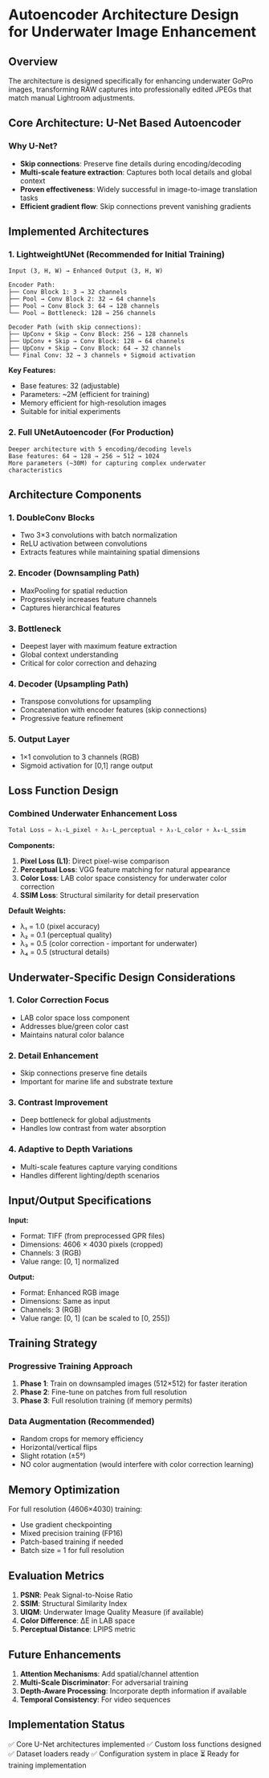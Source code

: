 # Autoencoder Architecture Design for Underwater Image Enhancement

## Overview
The architecture is designed specifically for enhancing underwater GoPro images, transforming RAW captures into professionally edited JPEGs that match manual Lightroom adjustments.

## Core Architecture: U-Net Based Autoencoder

### Why U-Net?
- **Skip connections**: Preserve fine details during encoding/decoding
- **Multi-scale feature extraction**: Captures both local details and global context
- **Proven effectiveness**: Widely successful in image-to-image translation tasks
- **Efficient gradient flow**: Skip connections prevent vanishing gradients

## Implemented Architectures

### 1. LightweightUNet (Recommended for Initial Training)
```
Input (3, H, W) → Enhanced Output (3, H, W)

Encoder Path:
├── Conv Block 1: 3 → 32 channels
├── Pool → Conv Block 2: 32 → 64 channels  
├── Pool → Conv Block 3: 64 → 128 channels
└── Pool → Bottleneck: 128 → 256 channels

Decoder Path (with skip connections):
├── UpConv + Skip → Conv Block: 256 → 128 channels
├── UpConv + Skip → Conv Block: 128 → 64 channels
├── UpConv + Skip → Conv Block: 64 → 32 channels
└── Final Conv: 32 → 3 channels + Sigmoid activation
```

**Key Features:**
- Base features: 32 (adjustable)
- Parameters: ~2M (efficient for training)
- Memory efficient for high-resolution images
- Suitable for initial experiments

### 2. Full UNetAutoencoder (For Production)
```
Deeper architecture with 5 encoding/decoding levels
Base features: 64 → 128 → 256 → 512 → 1024
More parameters (~30M) for capturing complex underwater characteristics
```

## Architecture Components

### 1. DoubleConv Blocks
- Two 3×3 convolutions with batch normalization
- ReLU activation between convolutions
- Extracts features while maintaining spatial dimensions

### 2. Encoder (Downsampling Path)
- MaxPooling for spatial reduction
- Progressively increases feature channels
- Captures hierarchical features

### 3. Bottleneck
- Deepest layer with maximum feature extraction
- Global context understanding
- Critical for color correction and dehazing

### 4. Decoder (Upsampling Path)
- Transpose convolutions for upsampling
- Concatenation with encoder features (skip connections)
- Progressive feature refinement

### 5. Output Layer
- 1×1 convolution to 3 channels (RGB)
- Sigmoid activation for [0,1] range output

## Loss Function Design

### Combined Underwater Enhancement Loss
```python
Total Loss = λ₁·L_pixel + λ₂·L_perceptual + λ₃·L_color + λ₄·L_ssim
```

**Components:**
1. **Pixel Loss (L1)**: Direct pixel-wise comparison
2. **Perceptual Loss**: VGG feature matching for natural appearance
3. **Color Loss**: LAB color space consistency for underwater color correction
4. **SSIM Loss**: Structural similarity for detail preservation

**Default Weights:**
- λ₁ = 1.0 (pixel accuracy)
- λ₂ = 0.1 (perceptual quality)
- λ₃ = 0.5 (color correction - important for underwater)
- λ₄ = 0.5 (structural details)

## Underwater-Specific Design Considerations

### 1. Color Correction Focus
- LAB color space loss component
- Addresses blue/green color cast
- Maintains natural color balance

### 2. Detail Enhancement
- Skip connections preserve fine details
- Important for marine life and substrate texture

### 3. Contrast Improvement
- Deep bottleneck for global adjustments
- Handles low contrast from water absorption

### 4. Adaptive to Depth Variations
- Multi-scale features capture varying conditions
- Handles different lighting/depth scenarios

## Input/Output Specifications

**Input:**
- Format: TIFF (from preprocessed GPR files)
- Dimensions: 4606 × 4030 pixels (cropped)
- Channels: 3 (RGB)
- Value range: [0, 1] normalized

**Output:**
- Format: Enhanced RGB image
- Dimensions: Same as input
- Channels: 3 (RGB)
- Value range: [0, 1] (can be scaled to [0, 255])

## Training Strategy

### Progressive Training Approach
1. **Phase 1**: Train on downsampled images (512×512) for faster iteration
2. **Phase 2**: Fine-tune on patches from full resolution
3. **Phase 3**: Full resolution training (if memory permits)

### Data Augmentation (Recommended)
- Random crops for memory efficiency
- Horizontal/vertical flips
- Slight rotation (±5°)
- NO color augmentation (would interfere with color correction learning)

## Memory Optimization

For full resolution (4606×4030) training:
- Use gradient checkpointing
- Mixed precision training (FP16)
- Patch-based training if needed
- Batch size = 1 for full resolution

## Evaluation Metrics

1. **PSNR**: Peak Signal-to-Noise Ratio
2. **SSIM**: Structural Similarity Index
3. **UIQM**: Underwater Image Quality Measure (if available)
4. **Color Difference**: ΔE in LAB space
5. **Perceptual Distance**: LPIPS metric

## Future Enhancements

1. **Attention Mechanisms**: Add spatial/channel attention
2. **Multi-Scale Discriminator**: For adversarial training
3. **Depth-Aware Processing**: Incorporate depth information if available
4. **Temporal Consistency**: For video sequences

## Implementation Status
✅ Core U-Net architectures implemented
✅ Custom loss functions designed
✅ Dataset loaders ready
✅ Configuration system in place
⏳ Ready for training implementation